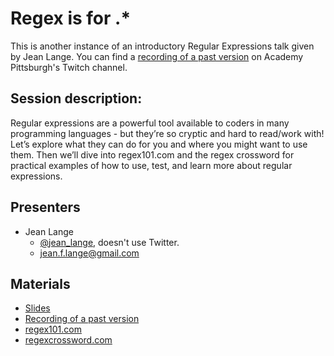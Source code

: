# Regex is for .*
This is another instance of an introductory Regular Expressions talk given by Jean Lange. You can find a [recording of a past version](https://www.twitch.tv/videos/1087718582) on Academy Pittsburgh's Twitch channel.

## Session description:
Regular expressions are a powerful tool available to coders in many programming languages - but they’re so cryptic and hard to read/work with! Let’s explore what they can do for you and where you might want to use them. Then we’ll dive into regex101.com and the regex crossword for practical examples of how to use, test, and learn more about regular expressions.

## Presenters
* Jean Lange
  * [@jean_lange](http://twitter.com/jean_lange), doesn't use Twitter.
  * jean.f.lange@gmail.com

## Materials
* [Slides](https://docs.google.com/presentation/d/1AYTdQwaBs5n70fDIfCHZIR92hqk2rx9Ui6-8giesReQ/edit?usp=sharing)
* [Recording of a past version](https://www.twitch.tv/videos/1087718582)
* [regex101.com](https://regex101.com/)
* [regexcrossword.com](https://regexcrossword.com/)
